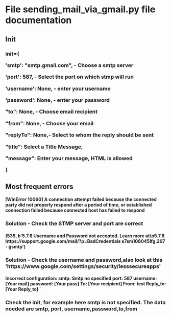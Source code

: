 <h1>File sending_mail_via_gmail.py file documentation</h1>
<h2>Init</h2>
<h3><p>init={</p>
                <p>'smtp': "smtp.gmail.com", - Choose a smtp server</p>
                <p>'port': 587, - Select the port on which stmp will run</p>
                <p>'username': None, - enter your username</p>
                <p>'password': None, - enter your password</p>
                <p>"to": None, - Choose email recipient</p>
                <p>"from": None, - Choose your email</p>
                <p>"replyTo": None,- Select to whom the reply should be sent </p>
                <p>"title": Select a Title Message,</p>
                <p>"message": Enter your message, HTML is allowed </p>
                    }</h3>

<h2>Most frequent errors</h2>
<div><h4><p>[WinError 10060] A connection attempt failed because the connected party did not properly respond after a period of time,
or established connection failed because connected host has failed to respond</p></h4></div>
<h3>Solution - Check the STMP server and port are correct</h3>

<h4>(535, b'5.7.8 Username and Password not accepted. Learn more at\n5.7.8 https://support.google.com/mail/?p=BadCredentials s7sm108045lfg.297 - gsmtp')</h4>
<h3>Solution - Check the username and password,also look at this 'https://www.google.com/settings/security/lesssecureapps' </h3>

<h4>Incorrect configuration: smtp: Smtp no specified port: 587 username: [Your mail] password: [Your pass] To: [Your recipient] From: test Reply_to: [Your Reply_to] `</h4>
<h3>Check the init, for example here smtp is not specified. The data needed are smtp, port, username,password,to,from</h3>
